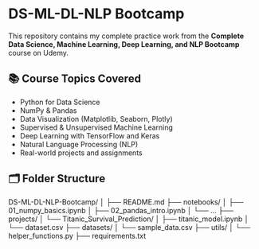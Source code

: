 # DS-ML-DL-NLP Bootcamp

This repository contains my complete practice work from the **Complete Data Science, Machine Learning, Deep Learning, and NLP Bootcamp** course on Udemy.

## 📚 Course Topics Covered
- Python for Data Science
- NumPy & Pandas
- Data Visualization (Matplotlib, Seaborn, Plotly)
- Supervised & Unsupervised Machine Learning
- Deep Learning with TensorFlow and Keras
- Natural Language Processing (NLP)
- Real-world projects and assignments

## 🗂 Folder Structure
DS-ML-DL-NLP-Bootcamp/
│
├── README.md
├── notebooks/
│   ├── 01_numpy_basics.ipynb
│   ├── 02_pandas_intro.ipynb
│   └── ...
├── projects/
│   └── Titanic_Survival_Prediction/
│       ├── titanic_model.ipynb
│       └── dataset.csv
├── datasets/
│   └── sample_data.csv
├── utils/
│   └── helper_functions.py
├── requirements.txt

